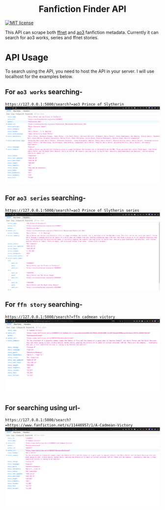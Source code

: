 <h1 align="center">Fanfiction Finder API</h1>

[![MIT license](https://img.shields.io/badge/License-MIT-blue.svg)](https://lbesson.mit-license.org/)

This API can scrape both [ffnet](https://www.fanfiction.net/) and [ao3](https://archiveofourown.org/) fanfiction metadata. Currently it can search for ao3 works, series and ffnet stories. <br>

# API Usage

To search using the API, you need to host the API in your server. I will use localhost for the examples below.<br>

## For `ao3 works` searching-

`https://127.0.0.1:5000/search?=ao3 Prince of Slytherin`
<br>
![](https://raw.githubusercontent.com/arzkar/Fanfiction-Finder-API/main/img/ao3_works.png)
<br>

## For `ao3 series` searching-

`https://127.0.0.1:5000/search?=ao3 Prince of Slytherin series`
<br>
![](https://raw.githubusercontent.com/arzkar/Fanfiction-Finder-API/main/img/ao3_series.png)
<br>

## For `ffn story` searching-

`https://127.0.0.1:5000/search?=ffn cadmean victory`
<br>
![](https://raw.githubusercontent.com/arzkar/Fanfiction-Finder-API/main/img/ffn_story.png)
<br>

## For searching using url-

`https://127.0.0.1:5000/search?=https://www.fanfiction.net/s/11446957/1/A-Cadmean-Victory`
<br>
![](https://raw.githubusercontent.com/arzkar/Fanfiction-Finder-API/main/img/url_search.png)
<br>
